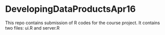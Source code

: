 # DevelopingDataProductsApr16
This repo contains submission of R codes for the course project.
It contains two files: ui.R and server.R
